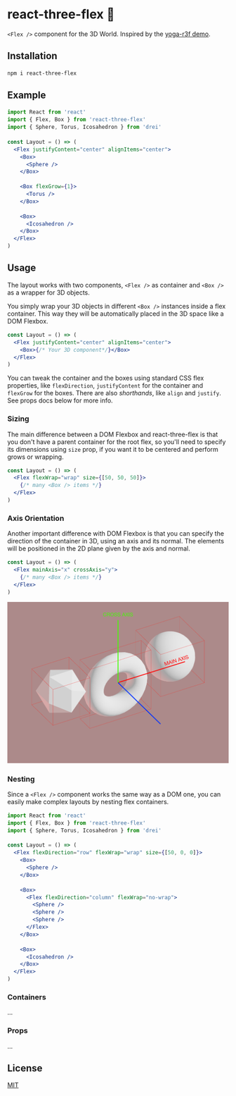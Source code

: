 # react-three-flex 💠

`<Flex />` component for the 3D World. Inspired by the [yoga-r3f demo](https://codesandbox.io/s/yoga-r3f-lgl0j).

## Installation

```sh
npm i react-three-flex
```

## Example

```jsx
import React from 'react'
import { Flex, Box } from 'react-three-flex'
import { Sphere, Torus, Icosahedron } from 'drei'

const Layout = () => (
  <Flex justifyContent="center" alignItems="center">
    <Box>
      <Sphere />
    </Box>

    <Box flexGrow={1}>
      <Torus />
    </Box>

    <Box>
      <Icosahedron />
    </Box>
  </Flex>
)
```

## Usage

The layout works with two components, `<Flex />` as container and `<Box />` as a wrapper for 3D objects.

You simply wrap your 3D objects in different `<Box />` instances inside a flex container. This way they will be automatically placed in the 3D space like a DOM Flexbox.

```jsx
const Layout = () => (
  <Flex justifyContent="center" alignItems="center">
    <Box>{/* Your 3D component*/}</Box>
  </Flex>
)
```

You can tweak the container and the boxes using standard CSS flex properties, like `flexDirection`, `justifyContent` for the container and `flexGrow` for the boxes. There are also _shorthands_, like `align` and `justify`. See props docs below for more info.

### Sizing

The main difference between a DOM Flexbox and react-three-flex is that you don't have a parent container for the root flex, so you'll need to specify its dimensions using `size` prop, if you want it to be centered and perform grows or wrapping.

```jsx
const Layout = () => (
  <Flex flexWrap="wrap" size={[50, 50, 50]}>
    {/* many <Box /> items */}
  </Flex>
)
```

### Axis Orientation

Another important difference with DOM Flexbox is that you can specify the direction of the container in 3D, using an axis and its normal. The elements will be positioned in the 2D plane given by the axis and normal.

```jsx
const Layout = () => (
  <Flex mainAxis="x" crossAxis="y">
    {/* many <Box /> items */}
  </Flex>
)
```

![Axes Orientation](./docs/axes_orientation.png)

### Nesting

Since a `<Flex />` component works the same way as a DOM one, you can easily make complex layouts by nesting flex containers.

```jsx
import React from 'react'
import { Flex, Box } from 'react-three-flex'
import { Sphere, Torus, Icosahedron } from 'drei'

const Layout = () => (
  <Flex flexDirection="row" flexWrap="wrap" size={[50, 0, 0]}>
    <Box>
      <Sphere />
    </Box>

    <Box>
      <Flex flexDirection="column" flexWrap="no-wrap">
        <Sphere />
        <Sphere />
        <Sphere />
      </Flex>
    </Box>

    <Box>
      <Icosahedron />
    </Box>
  </Flex>
)
```

### Containers

...

### Props

...

## License

[MIT](LICENSE)
